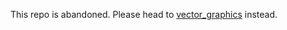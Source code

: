 This repo is abandoned. Please head to [vector_graphics](https://github.com/poke1024/godot_vector_graphics) instead.
